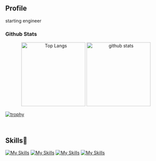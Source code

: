 ## Profile
starting engineer

### Github Stats
<p align="center">
  <img alt="Top Langs" height="200px" src="https://github-readme-stats.vercel.app/api?username=teruteru214&theme=algolia" />
  <img alt="github stats" height="200px" src="https://github-readme-stats.vercel.app/api/top-langs/?username=teruteru214&layout=compact&theme=algolia" />
</p>

[![trophy](https://github-profile-trophy.vercel.app/?username=teruteru214)](https://github.com/ryo-ma/github-profile-trophy)

<!--
**teruteru214/teruteru214** is a ✨ _special_ ✨ repository because its `README.md` (this file) appears on your GitHub profile.

Here are some ideas to get you started:

- 🔭 I’m currently working on ...
- 🌱 I’m currently learning ...
- 👯 I’m looking to collaborate on ...
- 🤔 I’m looking for help with ...
- 💬 Ask me about ...
- 📫 How to reach me: ...
- 😄 Pronouns: ...
- ⚡ Fun fact: ...
-->

<br>

## Skills🌱
[![My Skills](https://skillicons.dev/icons?i=js,ts,html,css)](https://skillicons.dev)
[![My Skills](https://skillicons.dev/icons?i=tailwind,react,vite&theme=light)](https://skillicons.dev)
[![My Skills](https://skillicons.dev/icons?i=ruby,rails,docker,aws,firebase)](https://skillicons.dev)
[![My Skills](https://skillicons.dev/icons?i=git,github)](https://skillicons.dev)
